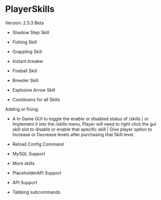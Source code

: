 # PlayerSkills

Version: 2.5.3 Beta

- Shadow Step Skill
- Fishing Skill
- Grappling Skill
- Instant breaker
- Fireball Skill
- Breeder Skill
- Explosive Arrow Skill

- Cooldowns for all Skills 
  
Adding or fixing:

- A In Game GUI to toggle the enable or disabled status of /skills | or Implement it into the /skills menu, Player will need to right click the gui skill slot to disable or enable that specific skill | Give player option to Increase or Decrease levels after purchasing that Skill level.

- Reload Config Command

- MySQL Support

- More skills

- PlaceholderAPI Support

- API Support

- Tabbing subcommands
